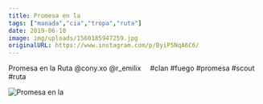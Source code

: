 ```yaml
---
title: Promesa en la
tags: ["manada","cia","tropa","ruta"]
date: 2019-06-10
image: img/uploads/1560185947259.jpg
originalURL: https://www.instagram.com/p/ByiP5NqA6C6/
---
```


Promesa en la Ruta @cony.xo @r_emilix ⠀
#clan #fuego #promesa #scout #ruta

![Promesa en la](/img/uploads/1560185947259.jpg)